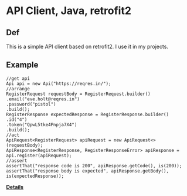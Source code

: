 # API Client, Java, retrofit2
## Def
This is a simple API client based on retrofit2.
I use it in my projects.
## Example
    //get api
    Api api = new Api("https://reqres.in/");
	//arrange
	RegisterRequest requestBody = RegisterRequest.builder()
	.email("eve.holt@reqres.in")
	.password("pistol")
	.build();
    RegisterResponse expectedResponse = RegisterResponse.builder()
    .id("4")
    .token("QpwL5tke4Pnpja7X4")
    .build();
    //act
    ApiRequest<RegisterRequest> apiRequest = new ApiRequest<>(requestBody);
    ApiResponse<RegisterResponse, RegisterResponseError> apiResponse = api.register(apiRequest);
    //assert
    assertThat("response code is 200", apiResponse.getCode(), is(200));
    assertThat("response body is expected", apiResponse.getBody(), is(expectedResponse));

**[Details](https://github.com/pavelvic/api-client/blob/master/src/test/java/Tests.java)**